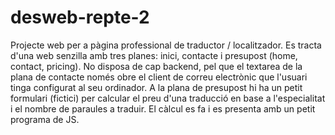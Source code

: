 # desweb-repte-2
Projecte web per a pàgina professional de traductor / localitzador.
Es tracta d'una web senzilla amb tres planes: inici, contacte i presupost (home, contact, pricing).
No disposa de cap backend, pel que el textarea de la plana de contacte només obre el client de correu electrònic que l'usuari
tinga configurat al seu ordinador.
A la plana de presupost hi ha un petit formulari (fictici) per calcular el preu d'una traducció en base a l'especialitat i el nombre de paraules
a traduir. El càlcul es fa i es presenta amb un petit programa de JS.
